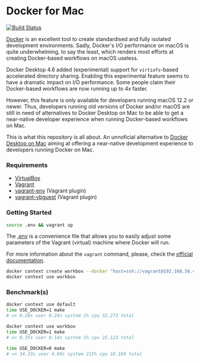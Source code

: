 # Docker for Mac
[![Build Status](https://efcasado.semaphoreci.com/badges/docker-for-mac/branches/main.svg?style=shields)](https://efcasado.semaphoreci.com/branches/76c9b2a7-aaf6-4074-aa5d-430fbe5327ab)


[Docker](https://www.docker.com/) is an excellent tool to create standardised
and fully isolated development environments. Sadly, Docker's I/O performance
on macOS is quite underwhelming, to say the least, which renders most efforts
at creating Docker-based workflows on macOS useless.

Docker Desktop 4.6 added (experimental) support for `virtiofs`-based accelerated
directory sharing. Enabling this experimental feature seems to have a dramatic
impact on I/O performance. Some people claim their Docker-based workflows are
now running up to 4x faster.

However, this feature is only available for developers running macOS 12.2 or
newer. Thus, developers running old versions of Docker and/or macOS are still
in need of alternatives to Docker Desktop on Mac to be able to get a near-native
developer experience when running Docker-based workflows on Mac.

This is what this repository is all about. An unnoficial alternative to
[Docker Desktop on Mac](https://docs.docker.com/desktop/mac/install/) aiming at
offering a near-native development experience to developers running Docker
on Mac.


### Requirements

- [VirtualBox](https://www.virtualbox.org/)
- [Vagrant](https://www.vagrantup.com/)
- [vagrant-env](https://github.com/gosuri/vagrant-env) (Vagrant plugin)
- [vagrant-vbguest](https://github.com/dotless-de/vagrant-vbguest) (Vagrant plugin)


### Getting Started

```sh
source .env && vagrant up
```

The [.env](https://github.com/efcasado/docker-for-mac/blob/main/.env) is a
convenience file that allows you to easily adjust some parameters of the
Vagrant (virtual) machine where Docker will run.


For more information about the `vagrant` command, please, check the [official
documentation](https://www.vagrantup.com/docs/cli).

```sh
docker context create workbox --docker "host=ssh://vagrant@192.168.56.4"
docker context use workbox
```

### Benchmark(s)

```sh
docker context use default
time USE_DOCKER=1 make
# => 0.28s user 0.24s system 1% cpu 32.273 total

docker context use workbox
time USE_DOCKER=1 make
# => 0.35s user 0.14s system 1% cpu 25.123 total

time USE_DOCKER=0 make
# => 34.23s user 4.89s system 215% cpu 18.169 total
```
